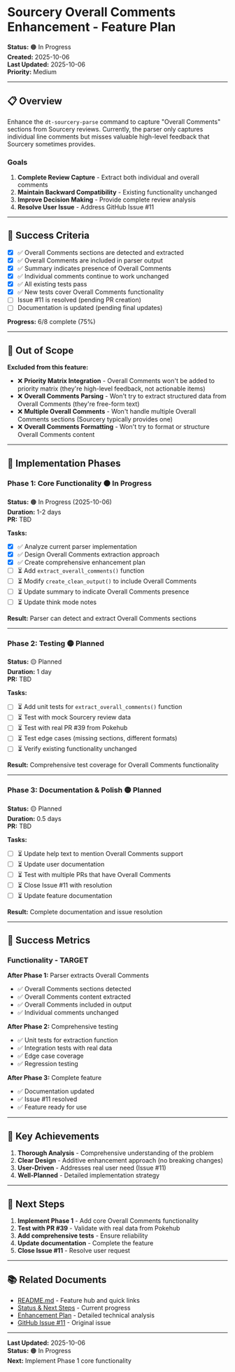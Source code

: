 # Sourcery Overall Comments Enhancement - Feature Plan

**Status:** 🟠 In Progress  
**Created:** 2025-10-06  
**Last Updated:** 2025-10-06  
**Priority:** Medium

---

## 📋 Overview

Enhance the `dt-sourcery-parse` command to capture "Overall Comments" sections from Sourcery reviews. Currently, the parser only captures individual line comments but misses valuable high-level feedback that Sourcery sometimes provides.

### Goals

1. **Complete Review Capture** - Extract both individual and overall comments
2. **Maintain Backward Compatibility** - Existing functionality unchanged
3. **Improve Decision Making** - Provide complete review analysis
4. **Resolve User Issue** - Address GitHub Issue #11

---

## 🎯 Success Criteria

- [x] ✅ Overall Comments sections are detected and extracted
- [x] ✅ Overall Comments are included in parser output
- [x] ✅ Summary indicates presence of Overall Comments
- [x] ✅ Individual comments continue to work unchanged
- [x] ✅ All existing tests pass
- [x] ✅ New tests cover Overall Comments functionality
- [ ] Issue #11 is resolved (pending PR creation)
- [ ] Documentation is updated (pending final updates)

**Progress:** 6/8 complete (75%)

---

## 🚫 Out of Scope

**Excluded from this feature:**
- ❌ **Priority Matrix Integration** - Overall Comments won't be added to priority matrix (they're high-level feedback, not actionable items)
- ❌ **Overall Comments Parsing** - Won't try to extract structured data from Overall Comments (they're free-form text)
- ❌ **Multiple Overall Comments** - Won't handle multiple Overall Comments sections (Sourcery typically provides one)
- ❌ **Overall Comments Formatting** - Won't try to format or structure Overall Comments content

---

## 📅 Implementation Phases

### Phase 1: Core Functionality 🟠 In Progress

**Status:** 🟠 In Progress (2025-10-06)  
**Duration:** 1-2 days  
**PR:** TBD

**Tasks:**
- [x] ✅ Analyze current parser implementation
- [x] ✅ Design Overall Comments extraction approach
- [x] ✅ Create comprehensive enhancement plan
- [ ] ⏳ Add `extract_overall_comments()` function
- [ ] ⏳ Modify `create_clean_output()` to include Overall Comments
- [ ] ⏳ Update summary to indicate Overall Comments presence
- [ ] ⏳ Update think mode notes

**Result:** Parser can detect and extract Overall Comments sections

---

### Phase 2: Testing 🟡 Planned

**Status:** 🟡 Planned  
**Duration:** 1 day  
**PR:** TBD

**Tasks:**
- [ ] ⏳ Add unit tests for `extract_overall_comments()` function
- [ ] ⏳ Test with mock Sourcery review data
- [ ] ⏳ Test with real PR #39 from Pokehub
- [ ] ⏳ Test edge cases (missing sections, different formats)
- [ ] ⏳ Verify existing functionality unchanged

**Result:** Comprehensive test coverage for Overall Comments functionality

---

### Phase 3: Documentation & Polish 🟡 Planned

**Status:** 🟡 Planned  
**Duration:** 0.5 days  
**PR:** TBD

**Tasks:**
- [ ] ⏳ Update help text to mention Overall Comments support
- [ ] ⏳ Update user documentation
- [ ] ⏳ Test with multiple PRs that have Overall Comments
- [ ] ⏳ Close Issue #11 with resolution
- [ ] ⏳ Update feature documentation

**Result:** Complete documentation and issue resolution

---

## 🎉 Success Metrics

### Functionality - TARGET

**After Phase 1:** Parser extracts Overall Comments
- ✅ Overall Comments sections detected
- ✅ Overall Comments content extracted
- ✅ Overall Comments included in output
- ✅ Individual comments unchanged

**After Phase 2:** Comprehensive testing
- ✅ Unit tests for extraction function
- ✅ Integration tests with real data
- ✅ Edge case coverage
- ✅ Regression testing

**After Phase 3:** Complete feature
- ✅ Documentation updated
- ✅ Issue #11 resolved
- ✅ Feature ready for use

---

## 🎊 Key Achievements

1. **Thorough Analysis** - Comprehensive understanding of the problem
2. **Clear Design** - Additive enhancement approach (no breaking changes)
3. **User-Driven** - Addresses real user need (Issue #11)
4. **Well-Planned** - Detailed implementation strategy

---

## 🚀 Next Steps

1. **Implement Phase 1** - Add core Overall Comments functionality
2. **Test with PR #39** - Validate with real data from Pokehub
3. **Add comprehensive tests** - Ensure reliability
4. **Update documentation** - Complete the feature
5. **Close Issue #11** - Resolve user request

---

## 📚 Related Documents

- [README.md](README.md) - Feature hub and quick links
- [Status & Next Steps](status-and-next-steps.md) - Current progress
- [Enhancement Plan](overall-comments-enhancement-plan.md) - Detailed technical analysis
- [GitHub Issue #11](https://github.com/grimm00/dev-toolkit/issues/11) - Original issue

---

**Last Updated:** 2025-10-06  
**Status:** 🟠 In Progress  
**Next:** Implement Phase 1 core functionality
